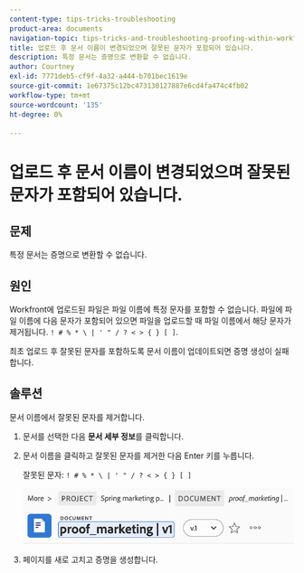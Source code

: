```yaml
---
content-type: tips-tricks-troubleshooting
product-area: documents
navigation-topic: tips-tricks-and-troubleshooting-proofing-within-workfront
title: 업로드 후 문서 이름이 변경되었으며 잘못된 문자가 포함되어 있습니다.
description: 특정 문서는 증명으로 변환할 수 없습니다.
author: Courtney
exl-id: 7771deb5-cf9f-4a32-a444-b701bec1619e
source-git-commit: 1e67375c12bc473130127887e6cd4fa474c4fb02
workflow-type: tm+mt
source-wordcount: '135'
ht-degree: 0%

---
```


# 업로드 후 문서 이름이 변경되었으며 잘못된 문자가 포함되어 있습니다.

## 문제

특정 문서는 증명으로 변환할 수 없습니다.

## 원인

Workfront에 업로드된 파일은 파일 이름에 특정 문자를 포함할 수 없습니다. 파일에 파일 이름에 다음 문자가 포함되어 있으면 파일을 업로드할 때 파일 이름에서 해당 문자가 제거됩니다. `! # % * \ | ' " / ? < > { } [ ]`.

최초 업로드 후 잘못된 문자를 포함하도록 문서 이름이 업데이트되면 증명 생성이 실패합니다.

## 솔루션

문서 이름에서 잘못된 문자를 제거합니다.

1. 문서를 선택한 다음 **문서 세부 정보**&#x200B;를 클릭합니다.
1. 문서 이름을 클릭하고 잘못된 문자를 제거한 다음 Enter 키를 누릅니다.

   잘못된 문자: `! # % * \ | ' " / ? < > { } [ ]`

   ![문서 이름](assets/doc-name.png)

1. 페이지를 새로 고치고 증명을 생성합니다.
